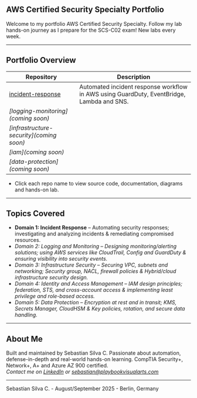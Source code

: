 ## AWS Certified Security Specialty Portfolio

Welcome to my portfolio AWS Certified Security Specialty. Follow my lab hands-on journey as I prepare for the SCS-C02 exam! New labs every week.

---

## Portfolio Overview

| Repository                                                                             | Description                                                                                                              |
|----------------------------------------------------------------------------------------|--------------------------------------------------------------------------------------------------------------------------|
| [incident-response](https://github.com/AWS-CSS-Portfolio/incident-response)            | Automated incident response workflow in AWS using GuardDuty, EventBridge, Lambda and SNS.                                |
| *[logging-monitoring](coming soon)*                                                    |                                                                                                                          |
| *[infrastructure-security](coming soon)*                                               |                                                                                                                          |
| *[iam](coming soon)*                                                                   |                                                                                                                          |
| *[data-protection](coming soon)*                                                       |                                                                                                                          |

* Click each repo name to view source code, documentation, diagrams and hands-on lab.

---

## Topics Covered

- **Domain 1: Incident Response** – Automating security responses; investigating and analyzing incidents & remediating compromised resources.
- *Domain 2: Logging and Monitoring – Designing monitoring/alerting solutions; using AWS services like CloudTrail, Config and GuardDuty & ensuring visibility into security events.*
- *Domain 3: Infrastructure Security – Securing VPC, subnets and networking; Security group, NACL, firewall policies & Hybrid/cloud infrastructure security design.*
- *Domain 4: Identity and Access Management – IAM design principles; federation, STS, and cross-account access & implementing least privilege and role-based access.*
- *Domain 5: Data Protection – Encryption at rest and in transit; KMS, Secrets Manager, CloudHSM & Key policies, rotation, and secure data handling.*

---

## About Me

Built and maintained by Sebastian Silva C. Passionate about automation, defense-in-depth and real-world hands-on learning. 
CompTIA Security+, Network+, A+ and Azure AZ 900 certified.   
*Contact me on [LinkedIn](https://www.linkedin.com/in/sebastiansilc) or [sebastian@playbookvisualarts.com](mailto:sebastian@playbookvisualarts.com)*

---

Sebastian Silva C. - August/September 2025 - Berlin, Germany

